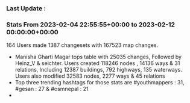 ### Last Update :

### Stats From 2023-02-04 22:55:55+00:00 to 2023-02-12 00:00:00+00:00

164 Users made 1387 changesets with 167523 map changes.
- Manisha Gharti Magar tops table with 25035 changes, Followed by Heinz_V & seichter. Users created 118246 nodes , 14136 ways & 31 relations, Including 12387 buildings, 792 highways, 135 waterways. Users also modified 32583 nodes, 2277 ways & 45 relations
- Top three trending hashtags for those stats are #youthmappers : 31, #gesan : 27 & #osmnepal : 21
- 

